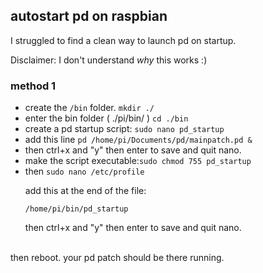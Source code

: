 <h2>autostart pd on raspbian</h2>

I struggled to find a clean way to launch pd on startup.<br/>

Disclaimer: I don't understand <i>why</i> this works :) 

<h3>method 1</h3>

<ul>
<li>create the <code>/bin</code> folder. <code>mkdir ./</code></li>
<li>enter the bin folder ( ./pi/bin/ ) <code>cd ./bin</code></li>
<li>create a pd startup script: <code>sudo nano pd_startup</code> 
</li>

<li>add this line <code>pd /home/pi/Documents/pd/mainpatch.pd & </code></li>

<li>then ctrl+x and "y" then enter to save and quit nano.</li>

<li>make the script executable:<code>sudo chmod 755 pd_startup</code></li>

<li>then <code>sudo nano /etc/profile</code> <br/>

add this at the end of the file: <br/>

<code>/home/pi/bin/pd_startup</code>
</li>
then ctrl+x and "y" then enter to save and quit nano.

</ul>

<br/>
then reboot. your pd patch should be there running.



